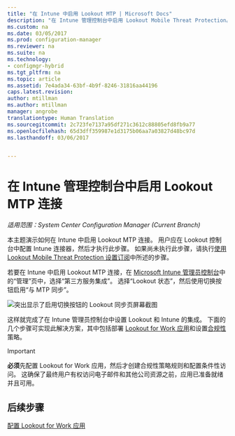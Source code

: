 ```yaml
---
title: "在 Intune 中启用 Lookout MTP | Microsoft Docs"
description: "在 Intune 管理控制台中启用 Lookout Mobile Threat Protection。"
ms.custom: na
ms.date: 03/05/2017
ms.prod: configuration-manager
ms.reviewer: na
ms.suite: na
ms.technology:
- configmgr-hybrid
ms.tgt_pltfrm: na
ms.topic: article
ms.assetid: 7e4ada34-63bf-4b9f-8246-31816aa44196
caps.latest.revision: 
author: mtillman
ms.author: mtillman
manager: angrobe
translationtype: Human Translation
ms.sourcegitcommit: 2c723fe7137a95df271c3612c88805efd8fb9a77
ms.openlocfilehash: 65d3dff359987e1d3175b06aa7a03827d48bc97d
ms.lasthandoff: 03/06/2017


---
```

# <a name="enable-lookout-mtp-connection-in-the-intune-admin-console"></a>在 Intune 管理控制台中启用 Lookout MTP 连接

*适用范围：System Center Configuration Manager (Current Branch)*

本主题演示如何在 Intune 中启用 Lookout MTP 连接。 用户应在 Lookout 控制台中配置 Intune 连接器，然后才执行此步骤。  如果尚未执行此步骤，请执行[使用 Lookout Mobile Threat Protection 设置订阅](set-up-your-subscription-with-lookout.md)中所述的步骤。

若要在 Intune 中启用 Lookout MTP 连接，在 [Microsoft Intune 管理员控制台](https://manage.microsoft.com)中的“管理”页中，选择“第三方服务集成”。 选择“Lookout 状态”，然后使用切换按钮启用“与 MTP 同步”。

![突出显示了启用切换按钮的 Lookout 同步页屏幕截图](media/lookout-intune-synchronization.png)

这样就完成了在 Intune 管理员控制台中设置 Lookout 和 Intune 的集成。  下面的几个步骤可实现此解决方案，其中包括部署 [Lookout for Work 应用](configure-and-deploy-lookout-for-work-apps.md)和设置[合规性](enable-device-threat-protection-rule-compliance-policy.md)策略。

>[!IMPORTANT]
> **必须**先配置 Lookout for Work 应用，然后才创建合规性策略规则和配置条件性访问。 这确保了最终用户有权访问电子邮件和其他公司资源之前，应用已准备就绪并且可用。

## <a name="next-steps"></a>后续步骤
[配置 Lookout for Work 应用](configure-and-deploy-lookout-for-work-apps.md)

